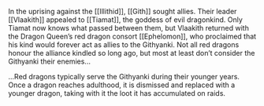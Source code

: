 In the uprising against the [[Illithid]], [[Gith]] sought allies. Their leader [[Vlaakith]] appealed to [[Tiamat]], the goddess of evil dragonkind. Only Tiamat now knows what passed between them, but Vlaakith returned with the Dragon Queen’s red dragon consort [[Ephelomon]], who proclaimed that his kind would forever act as allies to the Githyanki. Not all red dragons honour the alliance kindled so long ago, but most at least don’t consider the Githyanki their enemies...


...Red dragons typically serve the Githyanki during their younger years. Once a dragon reaches adulthood, it is dismissed and replaced with a younger dragon, taking with it the loot it has accumulated on raids.